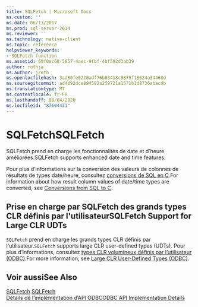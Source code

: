 ```yaml
---
title: SQLFetch | Microsoft Docs
ms.custom: ''
ms.date: 06/13/2017
ms.prod: sql-server-2014
ms.reviewer: ''
ms.technology: native-client
ms.topic: reference
helpviewer_keywords:
- SQLFetch function
ms.assetid: 69f0ec68-5857-4aec-9fbf-4bf592d3ab39
author: rothja
ms.author: jroth
ms.openlocfilehash: 3ad80fe0220adf76b83418c8875f18624a34468d
ms.sourcegitcommit: ad4d92dce894592a259721a1571b1d8736abacdb
ms.translationtype: MT
ms.contentlocale: fr-FR
ms.lasthandoff: 08/04/2020
ms.locfileid: "87604431"
---
```

# <a name="sqlfetch"></a><span data-ttu-id="83c55-102">SQLFetch</span><span class="sxs-lookup"><span data-stu-id="83c55-102">SQLFetch</span></span>
  <span data-ttu-id="83c55-103">SQLFetch prend en charge les fonctionnalités de date et d’heure améliorées.</span><span class="sxs-lookup"><span data-stu-id="83c55-103">SQLFetch supports enhanced date and time features.</span></span>  
  
 <span data-ttu-id="83c55-104">Pour plus d’informations sur la conversion des valeurs de colonnes de résultats de types date/heure, consultez [conversions de SQL en C](../native-client-odbc-date-time/datetime-data-type-conversions-from-sql-to-c.md).</span><span class="sxs-lookup"><span data-stu-id="83c55-104">For information about how result column values of date/time types are converted, see [Conversions from SQL to C](../native-client-odbc-date-time/datetime-data-type-conversions-from-sql-to-c.md).</span></span>  
  
## <a name="sqlfetch-support-for-large-clr-udts"></a><span data-ttu-id="83c55-105">Prise en charge par SQLFetch des grands types CLR définis par l'utilisateur</span><span class="sxs-lookup"><span data-stu-id="83c55-105">SQLFetch Support for Large CLR UDTs</span></span>  
 <span data-ttu-id="83c55-106">`SQLFetch` prend en charge les grands types CLR définis par l'utilisateur.</span><span class="sxs-lookup"><span data-stu-id="83c55-106">`SQLFetch` supports large CLR user-defined types (UDTs).</span></span> <span data-ttu-id="83c55-107">Pour plus d’informations, consultez [types CLR volumineux définis par l’utilisateur &#40;ODBC&#41;](../native-client/odbc/large-clr-user-defined-types-odbc.md).</span><span class="sxs-lookup"><span data-stu-id="83c55-107">For more information, see [Large CLR User-Defined Types &#40;ODBC&#41;](../native-client/odbc/large-clr-user-defined-types-odbc.md).</span></span>  
  
## <a name="see-also"></a><span data-ttu-id="83c55-108">Voir aussi</span><span class="sxs-lookup"><span data-stu-id="83c55-108">See Also</span></span>  
 <span data-ttu-id="83c55-109">[SQLFetch](https://go.microsoft.com/fwlink/?LinkId=80703) </span><span class="sxs-lookup"><span data-stu-id="83c55-109">[SQLFetch](https://go.microsoft.com/fwlink/?LinkId=80703) </span></span>  
 [<span data-ttu-id="83c55-110">Détails de l’implémentation d’API ODBC</span><span class="sxs-lookup"><span data-stu-id="83c55-110">ODBC API Implementation Details</span></span>](odbc-api-implementation-details.md)  
  
  
